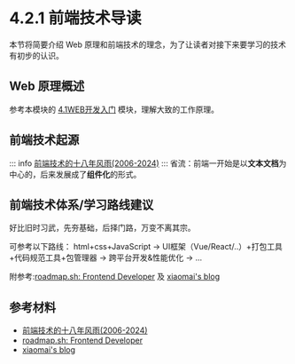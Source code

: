 # 4.2.1 前端技术导读

本节将简要介绍 Web 原理和前端技术的理念，为了让读者对接下来要学习的技术有初步的认识。

## Web 原理概述

参考本模块的 [4.1WEB开发入门](../../4.1WEB开发入门.md) 模块，理解大致的工作原理。

## 前端技术起源

::: info [前端技术的十八年风雨(2006-2024)](https://www.bilibili.com/video/BV1eC411p73m/?spm_id_from=333.337.search-card.all.click&vd_source=21e8c6bf0cf0964abcbdec6ef0fc712)
::: 省流：前端一开始是以**文本文档**为中心的，后来发展成了**组件化**的形式。

## 前端技术体系/学习路线建议

好比旧时习武，先夯基础，后择门路，万变不离其宗。

可参考以下路线：
html+css+JavaScript -> UI框架（Vue/React/..）+打包工具+代码规范工具+包管理器 ->
跨平台开发&性能优化 -> ...

附参考:[roadmap.sh: Frontend Developer](https://roadmap.sh/frontend) 及 [xiaomai's blog](https://front-talk.com/roadmap)

## 参考材料

- [前端技术的十八年风雨(2006-2024)](https://www.bilibili.com/video/BV1eC411p73m/?spm_id_from=333.337.search-card.all.click&vd_source=21e8c6bf0cf0964abcbdec6ef0fc712)
- [roadmap.sh: Frontend Developer](https://roadmap.sh/frontend)
- [xiaomai's blog](https://front-talk.com/roadmap)